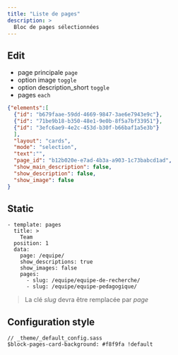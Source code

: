 ```yaml
---
title: "Liste de pages"
description: >
  Bloc de pages sélectionnées
---
```


## Edit

* page principale ```page```
* option image ```toggle```
* option description_short ```toggle```
* pages ```each```

```json
{"elements":[
  {"id": "b679faae-59dd-4669-9847-3ae6e7943e9c"}, 
  {"id": "71be9b18-b350-48e1-9e0b-8f5a7bf33951"}, 
  {"id": "3efc6ae9-4e2c-453d-b30f-b66baf1a5e3b"}
  ], 
  "layout": "cards", 
  "mode": "selection", 
  "text":"", 
  "page_id": "b12b020e-e7ad-4b3a-a903-1c73babcd1ad", 
  "show_main_description": false, 
  "show_description": false, 
  "show_image": false
}
```

## Static

```
- template: pages
  title: >
    Team
  position: 1
  data:
    page: /equipe/
    show_descriptions: true
    show_images: false
    pages:
      - slug: /equipe/equipe-de-recherche/
      - slug: /equipe/equipe-pedagogique/
```

> La clé *slug* devra être remplacée par *page* 


## Configuration style

```(sass)
// _theme/_default_config.sass
$block-pages-card-background: #f8f9fa !default
```